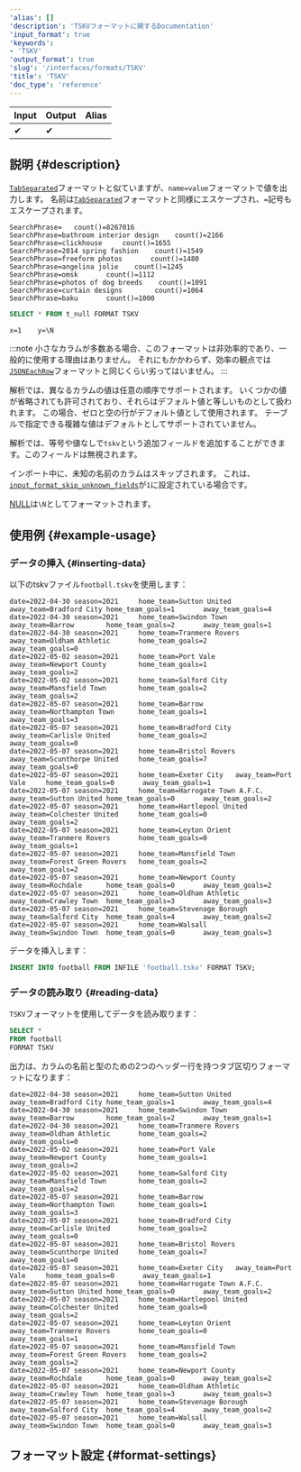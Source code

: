 ```yaml
---
'alias': []
'description': 'TSKVフォーマットに関するDocumentation'
'input_format': true
'keywords':
- 'TSKV'
'output_format': true
'slug': '/interfaces/formats/TSKV'
'title': 'TSKV'
'doc_type': 'reference'
---
```


| Input | Output | Alias |
|-------|--------|-------|
| ✔     | ✔      |       |

## 説明 {#description}

[`TabSeparated`](./TabSeparated.md)フォーマットと似ていますが、`name=value`フォーマットで値を出力します。 
名前は[`TabSeparated`](./TabSeparated.md)フォーマットと同様にエスケープされ、`=`記号もエスケープされます。

```text
SearchPhrase=   count()=8267016
SearchPhrase=bathroom interior design    count()=2166
SearchPhrase=clickhouse     count()=1655
SearchPhrase=2014 spring fashion    count()=1549
SearchPhrase=freeform photos       count()=1480
SearchPhrase=angelina jolie    count()=1245
SearchPhrase=omsk       count()=1112
SearchPhrase=photos of dog breeds    count()=1091
SearchPhrase=curtain designs        count()=1064
SearchPhrase=baku       count()=1000
```

```sql title="Query"
SELECT * FROM t_null FORMAT TSKV
```

```text title="Response"
x=1    y=\N
```

:::note
小さなカラムが多数ある場合、このフォーマットは非効率的であり、一般的に使用する理由はありません。 
それにもかかわらず、効率の観点では[`JSONEachRow`](../JSON/JSONEachRow.md)フォーマットと同じくらい劣ってはいません。
:::

解析では、異なるカラムの値は任意の順序でサポートされます。 
いくつかの値が省略されても許可されており、それらはデフォルト値と等しいものとして扱われます。
この場合、ゼロと空の行がデフォルト値として使用されます。 
テーブルで指定できる複雑な値はデフォルトとしてサポートされていません。

解析では、等号や値なしで`tskv`という追加フィールドを追加することができます。このフィールドは無視されます。

インポート中に、未知の名前のカラムはスキップされます。 
これは、[`input_format_skip_unknown_fields`](/operations/settings/settings-formats.md/#input_format_skip_unknown_fields)が`1`に設定されている場合です。

[NULL](/sql-reference/syntax.md)は`\N`としてフォーマットされます。

## 使用例 {#example-usage}

### データの挿入 {#inserting-data}

以下のtskvファイル`football.tskv`を使用します：

```tsv
date=2022-04-30 season=2021     home_team=Sutton United away_team=Bradford City home_team_goals=1       away_team_goals=4
date=2022-04-30 season=2021     home_team=Swindon Town  away_team=Barrow        home_team_goals=2       away_team_goals=1
date=2022-04-30 season=2021     home_team=Tranmere Rovers       away_team=Oldham Athletic       home_team_goals=2       away_team_goals=0
date=2022-05-02 season=2021     home_team=Port Vale     away_team=Newport County        home_team_goals=1       away_team_goals=2
date=2022-05-02 season=2021     home_team=Salford City  away_team=Mansfield Town        home_team_goals=2       away_team_goals=2
date=2022-05-07 season=2021     home_team=Barrow        away_team=Northampton Town      home_team_goals=1       away_team_goals=3
date=2022-05-07 season=2021     home_team=Bradford City away_team=Carlisle United       home_team_goals=2       away_team_goals=0
date=2022-05-07 season=2021     home_team=Bristol Rovers        away_team=Scunthorpe United     home_team_goals=7       away_team_goals=0
date=2022-05-07 season=2021     home_team=Exeter City   away_team=Port Vale     home_team_goals=0       away_team_goals=1
date=2022-05-07 season=2021     home_team=Harrogate Town A.F.C. away_team=Sutton United home_team_goals=0       away_team_goals=2
date=2022-05-07 season=2021     home_team=Hartlepool United     away_team=Colchester United     home_team_goals=0       away_team_goals=2
date=2022-05-07 season=2021     home_team=Leyton Orient away_team=Tranmere Rovers       home_team_goals=0       away_team_goals=1
date=2022-05-07 season=2021     home_team=Mansfield Town        away_team=Forest Green Rovers   home_team_goals=2       away_team_goals=2
date=2022-05-07 season=2021     home_team=Newport County        away_team=Rochdale      home_team_goals=0       away_team_goals=2
date=2022-05-07 season=2021     home_team=Oldham Athletic       away_team=Crawley Town  home_team_goals=3       away_team_goals=3
date=2022-05-07 season=2021     home_team=Stevenage Borough     away_team=Salford City  home_team_goals=4       away_team_goals=2
date=2022-05-07 season=2021     home_team=Walsall       away_team=Swindon Town  home_team_goals=0       away_team_goals=3
```

データを挿入します：

```sql
INSERT INTO football FROM INFILE 'football.tskv' FORMAT TSKV;
```

### データの読み取り {#reading-data}

`TSKV`フォーマットを使用してデータを読み取ります：

```sql
SELECT *
FROM football
FORMAT TSKV
```

出力は、カラムの名前と型のための2つのヘッダー行を持つタブ区切りフォーマットになります：

```tsv
date=2022-04-30 season=2021     home_team=Sutton United away_team=Bradford City home_team_goals=1       away_team_goals=4
date=2022-04-30 season=2021     home_team=Swindon Town  away_team=Barrow        home_team_goals=2       away_team_goals=1
date=2022-04-30 season=2021     home_team=Tranmere Rovers       away_team=Oldham Athletic       home_team_goals=2       away_team_goals=0
date=2022-05-02 season=2021     home_team=Port Vale     away_team=Newport County        home_team_goals=1       away_team_goals=2
date=2022-05-02 season=2021     home_team=Salford City  away_team=Mansfield Town        home_team_goals=2       away_team_goals=2
date=2022-05-07 season=2021     home_team=Barrow        away_team=Northampton Town      home_team_goals=1       away_team_goals=3
date=2022-05-07 season=2021     home_team=Bradford City away_team=Carlisle United       home_team_goals=2       away_team_goals=0
date=2022-05-07 season=2021     home_team=Bristol Rovers        away_team=Scunthorpe United     home_team_goals=7       away_team_goals=0
date=2022-05-07 season=2021     home_team=Exeter City   away_team=Port Vale     home_team_goals=0       away_team_goals=1
date=2022-05-07 season=2021     home_team=Harrogate Town A.F.C. away_team=Sutton United home_team_goals=0       away_team_goals=2
date=2022-05-07 season=2021     home_team=Hartlepool United     away_team=Colchester United     home_team_goals=0       away_team_goals=2
date=2022-05-07 season=2021     home_team=Leyton Orient away_team=Tranmere Rovers       home_team_goals=0       away_team_goals=1
date=2022-05-07 season=2021     home_team=Mansfield Town        away_team=Forest Green Rovers   home_team_goals=2       away_team_goals=2
date=2022-05-07 season=2021     home_team=Newport County        away_team=Rochdale      home_team_goals=0       away_team_goals=2
date=2022-05-07 season=2021     home_team=Oldham Athletic       away_team=Crawley Town  home_team_goals=3       away_team_goals=3
date=2022-05-07 season=2021     home_team=Stevenage Borough     away_team=Salford City  home_team_goals=4       away_team_goals=2
date=2022-05-07 season=2021     home_team=Walsall       away_team=Swindon Town  home_team_goals=0       away_team_goals=3
```

## フォーマット設定 {#format-settings}
